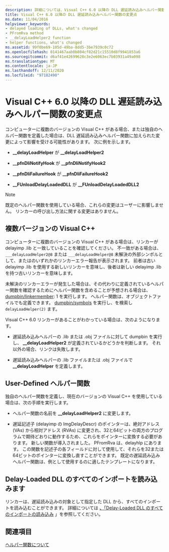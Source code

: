 ```yaml
---
description: 詳細については、Visual C++ 6.0 以降の DLL 遅延読み込みヘルパー関数の変更に関するページを参照してください。
title: Visual C++ 6.0 以降の DLL 遅延読み込みヘルパー関数の変更点
ms.date: 11/04/2016
helpviewer_keywords:
- delayed loading of DLLs, what's changed
- PFromRva method
- __delayLoadHelper2 function
- helper functions, what's changed
ms.assetid: 99f0be69-105d-49ba-8dd5-3be7939c0c72
ms.openlocfilehash: 0141467aab0b804cf82d21c15510d8f9941853a6
ms.sourcegitcommit: d6af41e42699628c3e2e6063ec7b03931a49a098
ms.translationtype: MT
ms.contentlocale: ja-JP
ms.lasthandoff: 12/11/2020
ms.locfileid: "97182490"
---
```

# <a name="changes-in-the-dll-delayed-loading-helper-function-since-visual-c-60"></a>Visual C++ 6.0 以降の DLL 遅延読み込みヘルパー関数の変更点

コンピューターに複数のバージョンの Visual C++ がある場合、または独自のヘルパー関数を定義した場合は、DLL 遅延読み込みヘルパー関数に加えられた変更によって影響を受ける可能性があります。 次に例を示します。

- **__delayLoadHelper** が **__delayLoadHelper2**

- **__pfnDliNotifyHook** が **__pfnDliNotifyHook2**

- **__pfnDliFailureHook** が **__pfnDliFailureHook2**

- **__FUnloadDelayLoadedDLL** が **__FUnloadDelayLoadedDLL2**

> [!NOTE]
> 既定のヘルパー関数を使用している場合、これらの変更はユーザーに影響しません。 リンカーの呼び出し方法に関する変更はありません。

## <a name="multiple-versions-of-visual-c"></a>複数バージョンの Visual C++

コンピューターに複数のバージョンの Visual C++ がある場合は、リンカーが delayimp .lib と一致していることを確認してください。 不一致がある場合は、 `___delayLoadHelper2@8` または `___delayLoadHelper@8` 未解決の外部シンボルとして、またはのいずれかのリンカーエラー報告が表示されます。 前者は古い delayimp .lib を使用する新しいリンカーを意味し、後者は新しい delayimp .lib を持つ古いリンカーを意味します。

未解決のリンカーエラーが発生した場合は、その代わりに定義されているヘルパー関数を確認するためにヘルパー関数を含めることが予想される場合は、 [dumpbin/linkermember](linkermember.md): 1 を実行します。 ヘルパー関数は、オブジェクトファイルでも定義できます。 [dumpbin/symbols](symbols.md) を実行し、を検索し `delayLoadHelper(2)` ます。

Visual C++ 6.0 リンカーがあることがわかっている場合は、次のようになります。

- 遅延読み込みヘルパーの .lib または .obj ファイルに対して dumpbin を実行し、 **__delayLoadHelper2** が定義されているかどうかを判断します。 それ以外の場合、リンクは失敗します。

- 遅延読み込みヘルパーの .lib ファイルまたは .obj ファイルで **__delayLoadHelper** を定義します。

## <a name="user-defined-helper-function"></a>User-Defined ヘルパー関数

独自のヘルパー関数を定義し、現在のバージョンの Visual C++ を使用している場合は、次の手順を実行します。

- ヘルパー関数の名前を **__delayLoadHelper2** に変更します。

- 遅延記述子 (delayimp の ImgDelayDescr) のポインターは、絶対アドレス (VAs) から相対アドレス (RVAs) に変更され、32と64ビットの両方のプログラムで期待どおりに動作するため、これらをポインターに変換する必要があります。 新しい関数が導入されました。 PFromRva は、delayhlp にあります。 この関数を記述子の各フィールドに対して使用して、それらを32または64ビットのポインターに変換し直すことができます。 既定の遅延読み込みヘルパー関数は、例として使用するのに適したテンプレートになります。

## <a name="load-all-imports-for-a-delay-loaded-dll"></a>Delay-Loaded DLL のすべてのインポートを読み込みます

リンカーは、遅延読み込みの対象として指定した DLL から、すべてのインポートを読み込むことができます。 詳細については [、「Delay-Loaded DLL のすべてのインポートの読み込み](loading-all-imports-for-a-delay-loaded-dll.md) 」を参照してください。

## <a name="see-also"></a>関連項目

[ヘルパー関数について](understanding-the-helper-function.md)
